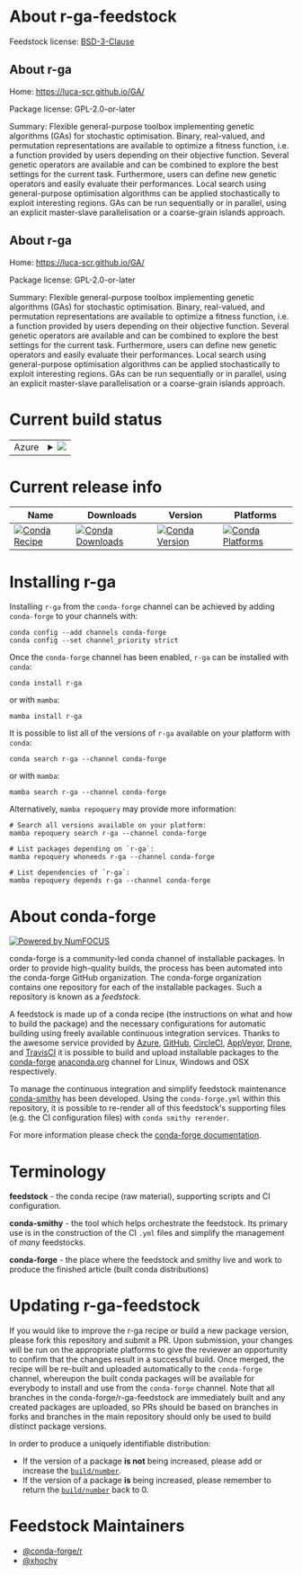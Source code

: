 About r-ga-feedstock
====================

Feedstock license: [BSD-3-Clause](https://github.com/conda-forge/r-ga-feedstock/blob/main/LICENSE.txt)


About r-ga
----------

Home: https://luca-scr.github.io/GA/

Package license: GPL-2.0-or-later

Summary: Flexible general-purpose toolbox implementing genetic algorithms (GAs) for stochastic optimisation. Binary, real-valued, and permutation representations are available to optimize a fitness function, i.e. a function provided by users depending on their objective function. Several genetic operators are available and can be combined to explore the best settings for the current task. Furthermore, users can define new genetic operators and easily evaluate their performances. Local search using general-purpose optimisation algorithms can be applied stochastically to exploit interesting regions. GAs can be run sequentially or in parallel, using an explicit master-slave parallelisation or a coarse-grain islands approach.

About r-ga
----------

Home: https://luca-scr.github.io/GA/

Package license: GPL-2.0-or-later

Summary: Flexible general-purpose toolbox implementing genetic algorithms (GAs) for stochastic optimisation. Binary, real-valued, and permutation representations are available to optimize a fitness function, i.e. a function provided by users depending on their objective function. Several genetic operators are available and can be combined to explore the best settings for the current task. Furthermore, users can define new genetic operators and easily evaluate their performances. Local search using general-purpose optimisation algorithms can be applied stochastically to exploit interesting regions. GAs can be run sequentially or in parallel, using an explicit master-slave parallelisation or a coarse-grain islands approach.

Current build status
====================


<table>
    
  <tr>
    <td>Azure</td>
    <td>
      <details>
        <summary>
          <a href="https://dev.azure.com/conda-forge/feedstock-builds/_build/latest?definitionId=7243&branchName=main">
            <img src="https://dev.azure.com/conda-forge/feedstock-builds/_apis/build/status/r-ga-feedstock?branchName=main">
          </a>
        </summary>
        <table>
          <thead><tr><th>Variant</th><th>Status</th></tr></thead>
          <tbody><tr>
              <td>linux_64_r_base4.3</td>
              <td>
                <a href="https://dev.azure.com/conda-forge/feedstock-builds/_build/latest?definitionId=7243&branchName=main">
                  <img src="https://dev.azure.com/conda-forge/feedstock-builds/_apis/build/status/r-ga-feedstock?branchName=main&jobName=linux&configuration=linux%20linux_64_r_base4.3" alt="variant">
                </a>
              </td>
            </tr><tr>
              <td>linux_64_r_base4.4</td>
              <td>
                <a href="https://dev.azure.com/conda-forge/feedstock-builds/_build/latest?definitionId=7243&branchName=main">
                  <img src="https://dev.azure.com/conda-forge/feedstock-builds/_apis/build/status/r-ga-feedstock?branchName=main&jobName=linux&configuration=linux%20linux_64_r_base4.4" alt="variant">
                </a>
              </td>
            </tr><tr>
              <td>linux_aarch64_r_base4.3</td>
              <td>
                <a href="https://dev.azure.com/conda-forge/feedstock-builds/_build/latest?definitionId=7243&branchName=main">
                  <img src="https://dev.azure.com/conda-forge/feedstock-builds/_apis/build/status/r-ga-feedstock?branchName=main&jobName=linux&configuration=linux%20linux_aarch64_r_base4.3" alt="variant">
                </a>
              </td>
            </tr><tr>
              <td>linux_aarch64_r_base4.4</td>
              <td>
                <a href="https://dev.azure.com/conda-forge/feedstock-builds/_build/latest?definitionId=7243&branchName=main">
                  <img src="https://dev.azure.com/conda-forge/feedstock-builds/_apis/build/status/r-ga-feedstock?branchName=main&jobName=linux&configuration=linux%20linux_aarch64_r_base4.4" alt="variant">
                </a>
              </td>
            </tr><tr>
              <td>linux_ppc64le_r_base4.3</td>
              <td>
                <a href="https://dev.azure.com/conda-forge/feedstock-builds/_build/latest?definitionId=7243&branchName=main">
                  <img src="https://dev.azure.com/conda-forge/feedstock-builds/_apis/build/status/r-ga-feedstock?branchName=main&jobName=linux&configuration=linux%20linux_ppc64le_r_base4.3" alt="variant">
                </a>
              </td>
            </tr><tr>
              <td>linux_ppc64le_r_base4.4</td>
              <td>
                <a href="https://dev.azure.com/conda-forge/feedstock-builds/_build/latest?definitionId=7243&branchName=main">
                  <img src="https://dev.azure.com/conda-forge/feedstock-builds/_apis/build/status/r-ga-feedstock?branchName=main&jobName=linux&configuration=linux%20linux_ppc64le_r_base4.4" alt="variant">
                </a>
              </td>
            </tr><tr>
              <td>osx_64_r_base4.3</td>
              <td>
                <a href="https://dev.azure.com/conda-forge/feedstock-builds/_build/latest?definitionId=7243&branchName=main">
                  <img src="https://dev.azure.com/conda-forge/feedstock-builds/_apis/build/status/r-ga-feedstock?branchName=main&jobName=osx&configuration=osx%20osx_64_r_base4.3" alt="variant">
                </a>
              </td>
            </tr><tr>
              <td>osx_64_r_base4.4</td>
              <td>
                <a href="https://dev.azure.com/conda-forge/feedstock-builds/_build/latest?definitionId=7243&branchName=main">
                  <img src="https://dev.azure.com/conda-forge/feedstock-builds/_apis/build/status/r-ga-feedstock?branchName=main&jobName=osx&configuration=osx%20osx_64_r_base4.4" alt="variant">
                </a>
              </td>
            </tr><tr>
              <td>win_64_r_base4.3</td>
              <td>
                <a href="https://dev.azure.com/conda-forge/feedstock-builds/_build/latest?definitionId=7243&branchName=main">
                  <img src="https://dev.azure.com/conda-forge/feedstock-builds/_apis/build/status/r-ga-feedstock?branchName=main&jobName=win&configuration=win%20win_64_r_base4.3" alt="variant">
                </a>
              </td>
            </tr><tr>
              <td>win_64_r_base4.4</td>
              <td>
                <a href="https://dev.azure.com/conda-forge/feedstock-builds/_build/latest?definitionId=7243&branchName=main">
                  <img src="https://dev.azure.com/conda-forge/feedstock-builds/_apis/build/status/r-ga-feedstock?branchName=main&jobName=win&configuration=win%20win_64_r_base4.4" alt="variant">
                </a>
              </td>
            </tr>
          </tbody>
        </table>
      </details>
    </td>
  </tr>
</table>

Current release info
====================

| Name | Downloads | Version | Platforms |
| --- | --- | --- | --- |
| [![Conda Recipe](https://img.shields.io/badge/recipe-r--ga-green.svg)](https://anaconda.org/conda-forge/r-ga) | [![Conda Downloads](https://img.shields.io/conda/dn/conda-forge/r-ga.svg)](https://anaconda.org/conda-forge/r-ga) | [![Conda Version](https://img.shields.io/conda/vn/conda-forge/r-ga.svg)](https://anaconda.org/conda-forge/r-ga) | [![Conda Platforms](https://img.shields.io/conda/pn/conda-forge/r-ga.svg)](https://anaconda.org/conda-forge/r-ga) |

Installing r-ga
===============

Installing `r-ga` from the `conda-forge` channel can be achieved by adding `conda-forge` to your channels with:

```
conda config --add channels conda-forge
conda config --set channel_priority strict
```

Once the `conda-forge` channel has been enabled, `r-ga` can be installed with `conda`:

```
conda install r-ga
```

or with `mamba`:

```
mamba install r-ga
```

It is possible to list all of the versions of `r-ga` available on your platform with `conda`:

```
conda search r-ga --channel conda-forge
```

or with `mamba`:

```
mamba search r-ga --channel conda-forge
```

Alternatively, `mamba repoquery` may provide more information:

```
# Search all versions available on your platform:
mamba repoquery search r-ga --channel conda-forge

# List packages depending on `r-ga`:
mamba repoquery whoneeds r-ga --channel conda-forge

# List dependencies of `r-ga`:
mamba repoquery depends r-ga --channel conda-forge
```


About conda-forge
=================

[![Powered by
NumFOCUS](https://img.shields.io/badge/powered%20by-NumFOCUS-orange.svg?style=flat&colorA=E1523D&colorB=007D8A)](https://numfocus.org)

conda-forge is a community-led conda channel of installable packages.
In order to provide high-quality builds, the process has been automated into the
conda-forge GitHub organization. The conda-forge organization contains one repository
for each of the installable packages. Such a repository is known as a *feedstock*.

A feedstock is made up of a conda recipe (the instructions on what and how to build
the package) and the necessary configurations for automatic building using freely
available continuous integration services. Thanks to the awesome service provided by
[Azure](https://azure.microsoft.com/en-us/services/devops/), [GitHub](https://github.com/),
[CircleCI](https://circleci.com/), [AppVeyor](https://www.appveyor.com/),
[Drone](https://cloud.drone.io/welcome), and [TravisCI](https://travis-ci.com/)
it is possible to build and upload installable packages to the
[conda-forge](https://anaconda.org/conda-forge) [anaconda.org](https://anaconda.org/)
channel for Linux, Windows and OSX respectively.

To manage the continuous integration and simplify feedstock maintenance
[conda-smithy](https://github.com/conda-forge/conda-smithy) has been developed.
Using the ``conda-forge.yml`` within this repository, it is possible to re-render all of
this feedstock's supporting files (e.g. the CI configuration files) with ``conda smithy rerender``.

For more information please check the [conda-forge documentation](https://conda-forge.org/docs/).

Terminology
===========

**feedstock** - the conda recipe (raw material), supporting scripts and CI configuration.

**conda-smithy** - the tool which helps orchestrate the feedstock.
                   Its primary use is in the construction of the CI ``.yml`` files
                   and simplify the management of *many* feedstocks.

**conda-forge** - the place where the feedstock and smithy live and work to
                  produce the finished article (built conda distributions)


Updating r-ga-feedstock
=======================

If you would like to improve the r-ga recipe or build a new
package version, please fork this repository and submit a PR. Upon submission,
your changes will be run on the appropriate platforms to give the reviewer an
opportunity to confirm that the changes result in a successful build. Once
merged, the recipe will be re-built and uploaded automatically to the
`conda-forge` channel, whereupon the built conda packages will be available for
everybody to install and use from the `conda-forge` channel.
Note that all branches in the conda-forge/r-ga-feedstock are
immediately built and any created packages are uploaded, so PRs should be based
on branches in forks and branches in the main repository should only be used to
build distinct package versions.

In order to produce a uniquely identifiable distribution:
 * If the version of a package **is not** being increased, please add or increase
   the [``build/number``](https://docs.conda.io/projects/conda-build/en/latest/resources/define-metadata.html#build-number-and-string).
 * If the version of a package **is** being increased, please remember to return
   the [``build/number``](https://docs.conda.io/projects/conda-build/en/latest/resources/define-metadata.html#build-number-and-string)
   back to 0.

Feedstock Maintainers
=====================

* [@conda-forge/r](https://github.com/orgs/conda-forge/teams/r/)
* [@xhochy](https://github.com/xhochy/)

